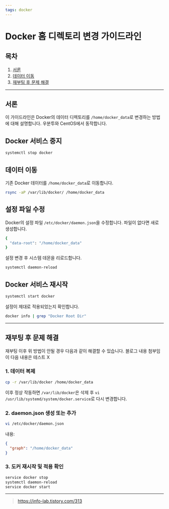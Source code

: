 ```yaml
---
tags: docker
---
```


# Docker 홈 디렉토리 변경 가이드라인

## 목차
1. [서론](#서론)
2. [데이터 이동](#데이터-이동)
8. [재부팅 후 문제 해결](#재부팅-후-문제-해결)

---

## 서론
이 가이드라인은 Docker의 데이터 디렉토리를 `/home/docker_data`로 변경하는 방법에 대해 설명합니다. 우분투와 CentOS에서 동작합니다.

## Docker 서비스 중지

```bash
systemctl stop docker
```

## 데이터 이동
기존 Docker 데이터를 `/home/docker_data`로 이동합니다.

```bash
rsync -aP /var/lib/docker/ /home/docker_data
```

## 설정 파일 수정
Docker의 설정 파일 `/etc/docker/daemon.json`을 수정합니다. 파일이 없다면 새로 생성합니다.

```bash
{
  "data-root": "/home/docker_data"
}
```
설정 변경 후 시스템 데몬을 리로드합니다.

```bash
systemctl daemon-reload
```


## Docker 서비스 재시작

```bash
systemctl start docker
```
설정이 제대로 적용되었는지 확인합니다.
```bash
docker info | grep "Docker Root Dir"
```

---

## 재부팅 후 문제 해결
재부팅 이후 위 방법이 안될 경우 다음과 같이 해결할 수 있습니다.
블로그 내용 첨부임 이 다음 내용은 테스트 X

### 1. 데이터 복제
```bash
cp -r /var/lib/docker /home/docker_data
```
이후 정상 작동하면 `/var/lib/docker`은 삭제 후 `vi /usr/lib/systemd/system/docker.service`로 다시 변경합니다.

### 2. daemon.json 생성 또는 추가
```bash
vi /etc/docker/daemon.json
```
내용:
```json
{
  "graph": "/home/docker_data"
}
```

### 3. 도커 재시작 및 적용 확인
```bash
service docker stop
systemctl daemon-reload
service docker start
```

---
> https://info-lab.tistory.com/313